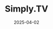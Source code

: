 ---  
layout: startup_page  
title: "Simply.TV"  
id: "simply.tv"  
permalink: "/simplytvsimply.tv04022025/"  
website: "http://simply.tv/"  
funding_round: "Growth Financing"  
funding_amount: ""  
investors: "Summit Partners"  
about: "Simply.TV is a video metadata provider that helps video aggregators, streaming platforms, smart TV and entertainment system manufacturers transform user experiences and connect people with the content they love. They specialize in aggregating and enriching metadata for EPG, FAST, VOD, and OTT streaming platforms, enhancing user search, discovery, and recommendations using cutting-edge AI and machine learning."  
markets: "Entertainment, Media, Technology"  
hq: "Copenhagen, Denmark"  
founded_year: "2019"  
linkedin: "https://www.linkedin.com/company/simply-dot-tv/"  
twitter: ""  
instagram: ""  
facebook: ""  
crunchbase: "https://www.crunchbase.com/organization/simply-tv"  
pitchbook: "https://pitchbook.com/profiles/company/56485-54"  

date_display: "02-Apr-2025"  
date: "2025-04-02"

# SEO Optimization  
meta_title: "Simply.TV - Growth Financing"  
meta_description: "Simply.TV, Simply.TV is a video metadata provider that helps video aggregators, streaming platforms, smart TV and entertainment system manufacturers transform us..."  
meta_keywords: "Simply.TV, Entertainment, Media, Technology, Growth Financing funding"  
canonical_url: "https://startup.projectstartups.com/simplytvsimply.tv04022025/"  
---